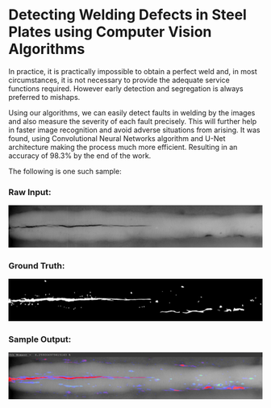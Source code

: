 # Detecting Welding Defects in Steel Plates using Computer Vision Algorithms

In practice, it is practically impossible to obtain a perfect weld and, in most circumstances, it is not necessary to provide the adequate service functions required. However early detection and segregation is always preferred to mishaps.

Using our algorithms, we can easily detect faults in welding by the images and also measure the severity of each fault precisely. This will further help in faster image recognition and avoid adverse situations from arising. It was found, using Convolutional Neural Networks algorithm and U-Net architecture making the process much more efficient. Resulting in an accuracy of 98.3% by the end of the work.

The following is one such sample:

### Raw Input:
![img](Code/dataset/images/W0001_0007.png)

### Ground Truth:
![img](Code/dataset/labels/W0002_0007.png)

### Sample Output:
![img](Resources/0007.png)
